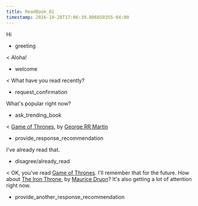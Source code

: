 ```yaml
---
title: ReadBook_01
timestamp: 2016-10-28T17:06:39.806650355-04:00
---
```


Hi
* greeting

< Aloha!
* welcome

< What have you read recently?
* request_confirmation

What's popular right now?
* ask_trending_book

< [Game of Thrones](BookTitle), by [George RR Martin](AuthorName)
* provide_response_recommendation

I've already read that.
* disagree/already_read

< OK, you've read [Game of Thrones](BookTitle). I'll remember that for the future. How about [The Iron Throne](BookTitle), by [Maurice Druon](AuthorName)? It's also getting a lot of attention right now.
* provide_another_response_recommendation
